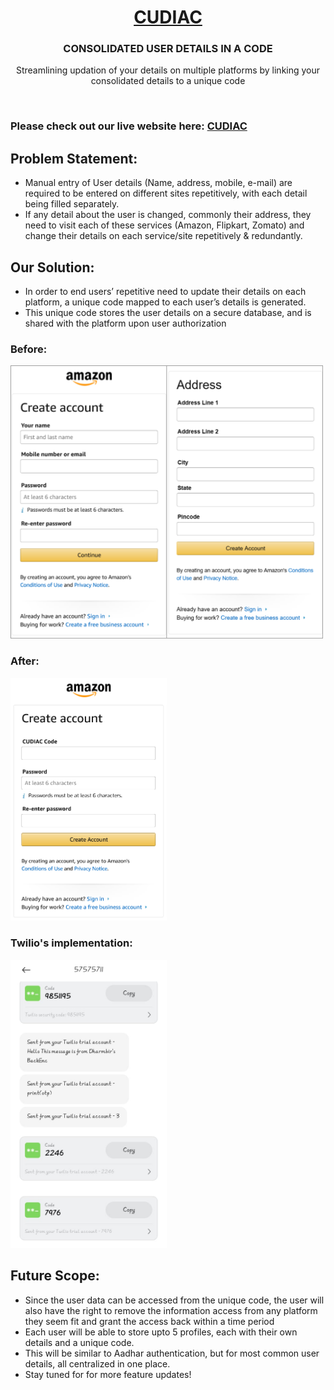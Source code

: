 <h1 align="center"><a href="https://hitensam.github.io/CUDIAC">CUDIAC</a></h1>
<h3 align="center">CONSOLIDATED USER DETAILS IN A CODE</h3>
<p align="center">Streamlining updation of your details on multiple platforms by linking your consolidated details to a unique code</p>

<br>

### Please check out our live website here: <a href="https://hs20230409.pythonanywhere.com/app1/">CUDIAC</a>

## Problem Statement:
- Manual entry of User details (Name, address, mobile, e-mail) are required to be entered on different sites repetitively, with each detail being filled separately.
- If any detail about the user is changed, commonly their address, they need to visit each of these services (Amazon, Flipkart, Zomato) and change their details on each service/site repetitively & redundantly. 
## Our Solution:
- In order to end users’ repetitive need to update their details on each platform, a unique code mapped to each user’s details is generated.
- This unique code stores the user details on a secure database, and is shared with the platform upon user authorization

<h3>Before:</h3>
<img src="./img/Bfr_Full.png" width="500px"></img>
<h3>After:</h3>
<img src="./img/Aftr.png" width="250px"></img>
<h3>Twilio's implementation:</h3>
<img src="https://raw.githubusercontent.com/hitensam/CUDIAC/main/img/OTP_Twilio.png" width="250px"></img>

<!--<img src="https://user-images.githubusercontent.com/30778907/230761607-bfeeaa36-5e05-4393-ab29-91ee71154159.png" width="250px"></img>-->


## Future Scope:
- Since the user data can be accessed from the unique code, the user will also have the right to remove the information access from any platform they seem fit and grant the access back within a time period
- Each user will be able to store upto 5 profiles, each with their own details and a unique code. 
- This will be similar to Aadhar authentication, but for most common user details, all centralized in one place.
- Stay tuned for for more feature updates!

